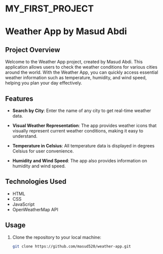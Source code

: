 # MY_FIRST_PROJECT
# Weather App by Masud Abdi

## Project Overview

Welcome to the Weather App project, created by Masud Abdi. This application allows users to check the weather conditions for various cities around the world. With the Weather App, you can quickly access essential weather information such as temperature, humidity, and wind speed, helping you plan your day effectively.

## Features

- **Search by City**: Enter the name of any city to get real-time weather data.

- **Visual Weather Representation**: The app provides weather icons that visually represent current weather conditions, making it easy to understand.

- **Temperature in Celsius**: All temperature data is displayed in degrees Celsius for user convenience.

- **Humidity and Wind Speed**: The app also provides information on humidity and wind speed.

## Technologies Used

- HTML
- CSS
- JavaScript
- OpenWeatherMap API

## Usage

1. Clone the repository to your local machine:

   ```bash
   git clone https://github.com/masud520/weather-app.git
